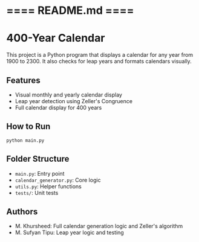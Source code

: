 # ==== README.md ====
# 400-Year Calendar

This project is a Python program that displays a calendar for any year from 1900 to 2300. It also checks for leap years and formats calendars visually.

## Features
- Visual monthly and yearly calendar display
- Leap year detection using Zeller's Congruence
- Full calendar display for 400 years

## How to Run
```
python main.py
```

## Folder Structure
- `main.py`: Entry point
- `calendar_generator.py`: Core logic
- `utils.py`: Helper functions
- `tests/`: Unit tests

## Authors
- M. Khursheed: Full calendar generation logic and Zeller's algorithm
- M. Sufyan Tipu: Leap year logic and testing